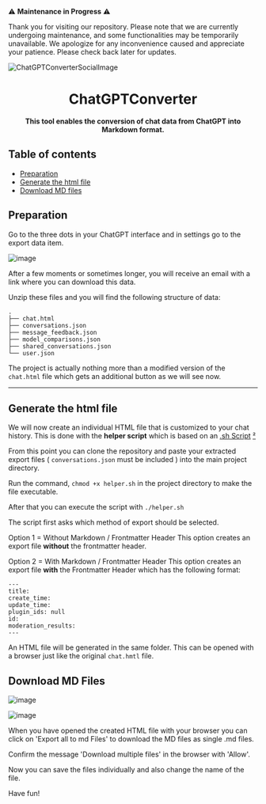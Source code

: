 
⚠️ **Maintenance in Progress** ⚠️

Thank you for visiting our repository. Please note that we are currently undergoing maintenance, and some functionalities may be temporarily unavailable. We apologize for any inconvenience caused and appreciate your patience. Please check back later for updates.




![ChatGPTConverterSocialImage](https://github.com/GaboCapo/ChatGPTConverter/assets/39612138/501f6fb2-7578-453c-8651-f00db84bc58f)

<h1 align="center">ChatGPTConverter</h1>

<p align="center"><strong>This tool enables the conversion of chat data from ChatGPT into Markdown format.</strong>

## Table of contents

- [Preparation](https://github.com/GaboCapo/ChatGPTConverter#preparation)
- [Generate the html file](https://github.com/GaboCapo/ChatGPTConverter#generate-the-html-file)
- [Download MD files](https://github.com/GaboCapo/ChatGPTConverter#download-md-files)


## Preparation

Go to the three dots in your ChatGPT interface and in settings go to the export data item.

![image](https://github.com/GaboCapo/ChatGPTConverter/assets/39612138/841bbaef-615e-434b-a762-6c240eb1c640)

After a few moments or sometimes longer, you will receive an email with a link where you can download this data.

Unzip these files and you will find the following structure of data:

```
.
├── chat.html
├── conversations.json
├── message_feedback.json
├── model_comparisons.json
├── shared_conversations.json
└── user.json
```

The project is actually nothing more than a modified version of the `chat.html` file which gets an additional button as we will see now.

---


## Generate the html file

We will now create an individual HTML file that is customized to your chat history. This is done with the **helper script** which is based on an <a href="https://en.wikipedia.org/wiki/Shell_script" target="_blank">.sh Script</a> <a href="https://en.wikipedia.org/wiki/Bourne_shell" target="_blank">²</a>


From this point you can clone the repository and paste your extracted export files ( `conversations.json` must be included ) into the main project directory.

Run the command, `chmod +x helper.sh` in the project directory to make the file executable.

After that you can execute the script with `./helper.sh`

The script first asks which method of export should be selected.

Option 1 = Without Markdown / Frontmatter Header 
This option creates an export file **without** the frontmatter header.

Option 2 = With Markdown / Frontmatter Header
This option creates an export file **with** the Frontmatter Header which has the following format:
```
---
title: 
create_time: 
update_time: 
plugin_ids: null
id: 
moderation_results: 
---
```

An HTML file will be generated in the same folder.
This can be opened with a browser just like the original `chat.hmtl` file. 


## Download MD Files


![image](https://github.com/GaboCapo/ChatGPTConverter/assets/39612138/ff3aa410-c93c-4287-abbf-2b47d3924c0a)


![image](https://github.com/GaboCapo/ChatGPTConverter/assets/39612138/a8f58f94-1d0c-405f-80d3-3c9769e93c02)

When you have opened the created HTML file with your browser you can click on 'Export all to md Files' to download the MD files as single .md files.

Confirm the message 'Download multiple files' in the browser with 'Allow'.

Now you can save the files individually and also change the name of the file. 

Have fun!
